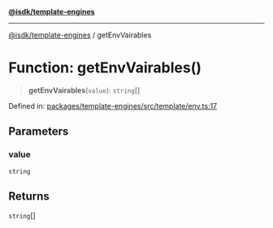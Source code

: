 [**@isdk/template-engines**](../README.md)

***

[@isdk/template-engines](../globals.md) / getEnvVairables

# Function: getEnvVairables()

> **getEnvVairables**(`value`): `string`[]

Defined in: [packages/template-engines/src/template/env.ts:17](https://github.com/isdk/template-engines.js/blob/466ebe226b36554b365e0202c4f1d42ff9f95a09/src/template/env.ts#L17)

## Parameters

### value

`string`

## Returns

`string`[]
